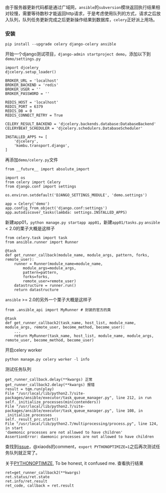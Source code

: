 由于服务器更新代码都是通过广域网，`ansible`的`subversion`模块返回执行结果相对较慢，需要等待数秒才能返回http请求，于是考虑使用队列的方式，请求之后放入队列，队列任务更新完成之后更新操作结果到数据库，`celery`正好派上用场。
### 安装

    pip install --upgrade celery django-celery ansible

开始一个django测试项目，`django-admin startproject demo`，添加以下到`demo/settings.py`

    import djcelery
    djcelery.setup_loader()

    BROKER_URL = 'localhost'
    BROKER_BACKEND = 'redis'
    BROKER_USER = ''
    BROKER_PASSWORD = ''

    REDIS_HOST = 'localhost'
    REDIS_PORT = 6379
    REDIS_DB = 0
    REDIS_CONNECT_RETRY = True

    CELERY_RESULT_BACKEND = 'djcelery.backends.database:DatabaseBackend'
    CELERYBEAT_SCHEDULER = 'djcelery.schedulers.DatabaseScheduler'

    INSTALLED_APPS += [
        'djcelery',
        'kombu.transport.django',
    ]

再添加`demo/celery.py`文件

    from __future__ import absolute_import

    import os
    from celery import Celery
    from django.conf import settings

    os.environ.setdefault('DJANGO_SETTINGS_MODULE', 'demo.settings')

    app = Celery('demo')
    app.config_from_object('django.conf:settings')
    app.autodiscover_tasks(lambda: settings.INSTALLED_APPS)

新建app01，`python manage.py startapp app01`，新建`app01/tasks.py`
`ansible` < 2.0的栗子大概是这样子

    from celery.task import task
    from ansible.runner import Runner

    @task
    def get_runner_callback(module_name, module_args, pattern, forks, remote_user):
        runner = Runner(module_name=module_name,
            module_args=module_args,
            pattern=pattern,
            forks=forks,
            remote_user=remote_user)
        datastructure = runner.run()
        return datastructure

`ansible` >= 2.0的另外一个栗子大概是这样子

    from .ansible_api import MyRunner # 封装的官方的类

    @task
    def get_runner_callback2(task_name, host_list, module_name, module_args, remote_user, become_method, become_user):
        ...
        return MyRunner(task_name, host_list, module_name, module_args, remote_user, become_method, become_user)

开启celery worker

    python manage.py celery worker -l info

测试任务队列

    get_runner_callback.delay(**kwargs) 正常
    get_runner_callback2.delay(**kwargs) 报错
    result = tqm.run(play)
    File "/usr/local/lib/python2.7/site-packages/ansible/executor/task_queue_manager.py", line 212, in run
    self._initialize_processes(min(contenders))
    File "/usr/local/lib/python2.7/site-packages/ansible/executor/task_queue_manager.py", line 108, in _initialize_processes
    self._result_prc.start()
    File "/usr/local/lib/python2.7/multiprocessing/process.py", line 124, in start
    'daemonic processes are not allowed to have children'
    AssertionError: daemonic processes are not allowed to have children

查找到[issue][1]，@xiaods的comment，`export PYTHONOPTIMIZE=1`之后再次测试任务队列就正常了。

关于[PYTHONOPTIMIZE][2], To be honest, it confused me.
查看执行结果

    ret=get_runner_callback2(**kwargs)
    ret.status/ret.state
    ret.info/ret.result
    ret_code, callback = ret.result

[1]: https://github.com/celery/celery/issues/1709
[2]:https://docs.python.org/2/using/cmdline.html#envvar-PYTHONOPTIMIZE
